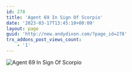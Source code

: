 ```yaml
---
id: 278
title: 'Agent 69 In Sign Of Scorpio'
date: '2023-03-17T13:45:10+00:00'
layout: page
guid: 'http://new.andydixon.com/?page_id=278'
trx_addons_post_views_count:
    - '1'
---
```


![Agent 69 In Sign Of Scorpio](https://i0.wp.com/assets.g8x2.ldn.idrivee2-23.com/posters/Agent%2069%20In%20Sign%20Of%20Scorpio%2001.jpg?w=1200&ssl=1 "Agent 69 In Sign Of Scorpio")